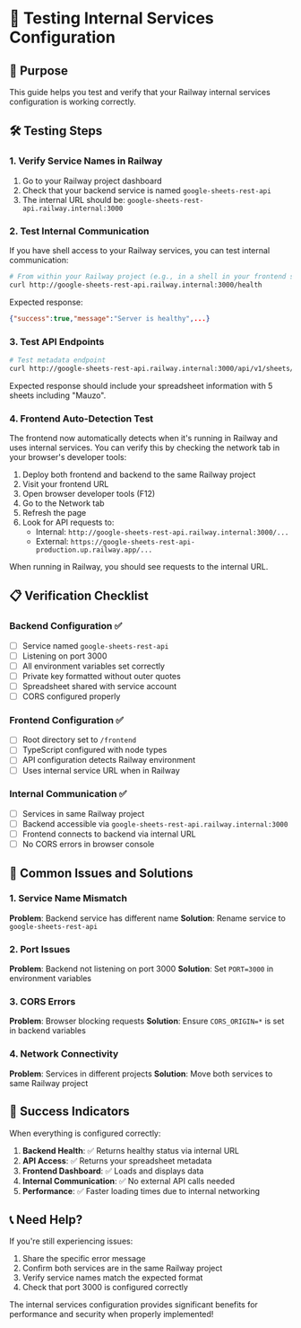 # 🧪 Testing Internal Services Configuration

## 🎯 Purpose

This guide helps you test and verify that your Railway internal services configuration is working correctly.

## 🛠️ Testing Steps

### 1. Verify Service Names in Railway

1. Go to your Railway project dashboard
2. Check that your backend service is named `google-sheets-rest-api`
3. The internal URL should be: `google-sheets-rest-api.railway.internal:3000`

### 2. Test Internal Communication

If you have shell access to your Railway services, you can test internal communication:

```bash
# From within your Railway project (e.g., in a shell in your frontend service)
curl http://google-sheets-rest-api.railway.internal:3000/health
```

Expected response:
```json
{"success":true,"message":"Server is healthy",...}
```

### 3. Test API Endpoints

```bash
# Test metadata endpoint
curl http://google-sheets-rest-api.railway.internal:3000/api/v1/sheets/metadata
```

Expected response should include your spreadsheet information with 5 sheets including "Mauzo".

### 4. Frontend Auto-Detection Test

The frontend now automatically detects when it's running in Railway and uses internal services. You can verify this by checking the network tab in your browser's developer tools:

1. Deploy both frontend and backend to the same Railway project
2. Visit your frontend URL
3. Open browser developer tools (F12)
4. Go to the Network tab
5. Refresh the page
6. Look for API requests to:
   - Internal: `http://google-sheets-rest-api.railway.internal:3000/...`
   - External: `https://google-sheets-rest-api-production.up.railway.app/...`

When running in Railway, you should see requests to the internal URL.

## 📋 Verification Checklist

### Backend Configuration ✅
- [ ] Service named `google-sheets-rest-api`
- [ ] Listening on port 3000
- [ ] All environment variables set correctly
- [ ] Private key formatted without outer quotes
- [ ] Spreadsheet shared with service account
- [ ] CORS configured properly

### Frontend Configuration ✅
- [ ] Root directory set to `/frontend`
- [ ] TypeScript configured with node types
- [ ] API configuration detects Railway environment
- [ ] Uses internal service URL when in Railway

### Internal Communication ✅
- [ ] Services in same Railway project
- [ ] Backend accessible via `google-sheets-rest-api.railway.internal:3000`
- [ ] Frontend connects to backend via internal URL
- [ ] No CORS errors in browser console

## 🚨 Common Issues and Solutions

### 1. Service Name Mismatch
**Problem**: Backend service has different name
**Solution**: Rename service to `google-sheets-rest-api`

### 2. Port Issues
**Problem**: Backend not listening on port 3000
**Solution**: Set `PORT=3000` in environment variables

### 3. CORS Errors
**Problem**: Browser blocking requests
**Solution**: Ensure `CORS_ORIGIN=*` is set in backend variables

### 4. Network Connectivity
**Problem**: Services in different projects
**Solution**: Move both services to same Railway project

## 🎉 Success Indicators

When everything is configured correctly:

1. **Backend Health**: ✅ Returns healthy status via internal URL
2. **API Access**: ✅ Returns your spreadsheet metadata
3. **Frontend Dashboard**: ✅ Loads and displays data
4. **Internal Communication**: ✅ No external API calls needed
5. **Performance**: ✅ Faster loading times due to internal networking

## 📞 Need Help?

If you're still experiencing issues:

1. Share the specific error message
2. Confirm both services are in the same Railway project
3. Verify service names match the expected format
4. Check that port 3000 is configured correctly

The internal services configuration provides significant benefits for performance and security when properly implemented!